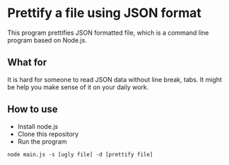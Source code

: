 Prettify a file using JSON format
==

This program prettifies JSON formatted file, which is a command line program based on Node.js.

## What for
It is hard for someone to read JSON data without line break, tabs. It might be help you make sense of it on your daily work.

## How to use

- Install node.js
- Clone this repository
- Run the program
```
node main.js -s [ugly file] -d [prettify file]
```

